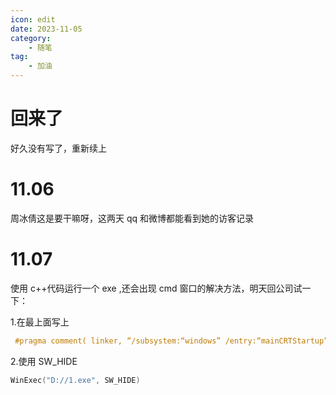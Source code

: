 ```yaml
---
icon: edit
date: 2023-11-05
category:
    - 随笔
tag:
    - 加油
---
```


# 回来了

好久没有写了，重新续上

# 11.06

周冰倩这是要干嘛呀，这两天 qq 和微博都能看到她的访客记录

# 11.07

使用 c++代码运行一个 exe ,还会出现 cmd 窗口的解决方法，明天回公司试一下：

1.在最上面写上

```c++
 #pragma comment( linker, “/subsystem:“windows” /entry:“mainCRTStartup”” )
```

2.使用 SW_HIDE

```c++
WinExec("D://1.exe", SW_HIDE)
```
